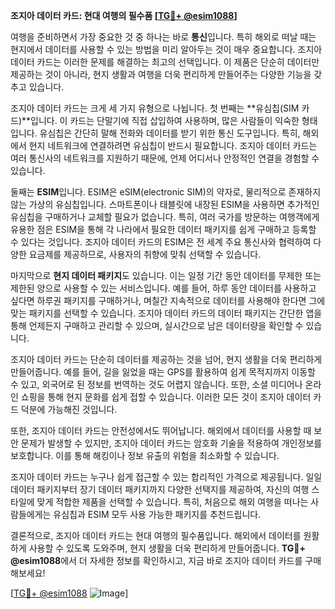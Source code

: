 **조지아 데이터 카드: 현대 여행의 필수품 [[TG💪+ @esim1088](https://t.me/s/esim1088)]**

여행을 준비하면서 가장 중요한 것 중 하나는 바로 **통신**입니다. 특히 해외로 떠날 때는 현지에서 데이터를 사용할 수 있는 방법을 미리 알아두는 것이 매우 중요합니다. 조지아 데이터 카드는 이러한 문제를 해결하는 최고의 선택입니다. 이 제품은 단순히 데이터만 제공하는 것이 아니라, 현지 생활과 여행을 더욱 편리하게 만들어주는 다양한 기능을 갖추고 있습니다.

조지아 데이터 카드는 크게 세 가지 유형으로 나뉩니다. 첫 번째는 **유심칩(SIM 카드)**입니다. 이 카드는 단말기에 직접 삽입하여 사용하며, 많은 사람들이 익숙한 형태입니다. 유심칩은 간단히 말해 전화와 데이터를 받기 위한 통신 도구입니다. 특히, 해외에서 현지 네트워크에 연결하려면 유심칩이 반드시 필요합니다. 조지아 데이터 카드는 여러 통신사의 네트워크를 지원하기 때문에, 언제 어디서나 안정적인 연결을 경험할 수 있습니다.

둘째는 **ESIM**입니다. ESIM은 eSIM(electronic SIM)의 약자로, 물리적으로 존재하지 않는 가상의 유심칩입니다. 스마트폰이나 태블릿에 내장된 ESIM을 사용하면 추가적인 유심칩을 구매하거나 교체할 필요가 없습니다. 특히, 여러 국가를 방문하는 여행객에게 유용한 점은 ESIM을 통해 각 나라에서 필요한 데이터 패키지를 쉽게 구매하고 등록할 수 있다는 것입니다. 조지아 데이터 카드의 ESIM은 전 세계 주요 통신사와 협력하여 다양한 요금제를 제공하므로, 사용자의 취향에 맞춰 선택할 수 있습니다.

마지막으로 **현지 데이터 패키지**도 있습니다. 이는 일정 기간 동안 데이터를 무제한 또는 제한된 양으로 사용할 수 있는 서비스입니다. 예를 들어, 하루 동안 데이터를 사용하고 싶다면 하루권 패키지를 구매하거나, 며칠간 지속적으로 데이터를 사용해야 한다면 그에 맞는 패키지를 선택할 수 있습니다. 조지아 데이터 카드의 데이터 패키지는 간단한 앱을 통해 언제든지 구매하고 관리할 수 있으며, 실시간으로 남은 데이터량을 확인할 수 있습니다.

조지아 데이터 카드는 단순히 데이터를 제공하는 것을 넘어, 현지 생활을 더욱 편리하게 만들어줍니다. 예를 들어, 길을 잃었을 때는 GPS를 활용하여 쉽게 목적지까지 이동할 수 있고, 외국어로 된 정보를 번역하는 것도 어렵지 않습니다. 또한, 소셜 미디어나 온라인 쇼핑을 통해 현지 문화를 쉽게 접할 수 있습니다. 이러한 모든 것이 조지아 데이터 카드 덕분에 가능해진 것입니다.

또한, 조지아 데이터 카드는 안전성에서도 뛰어납니다. 해외에서 데이터를 사용할 때 보안 문제가 발생할 수 있지만, 조지아 데이터 카드는 암호화 기술을 적용하여 개인정보를 보호합니다. 이를 통해 해킹이나 정보 유출의 위험을 최소화할 수 있습니다.

조지아 데이터 카드는 누구나 쉽게 접근할 수 있는 합리적인 가격으로 제공됩니다. 일일 데이터 패키지부터 장기 데이터 패키지까지 다양한 선택지를 제공하여, 자신의 여행 스타일에 맞게 적합한 제품을 선택할 수 있습니다. 특히, 처음으로 해외 여행을 떠나는 사람들에게는 유심칩과 ESIM 모두 사용 가능한 패키지를 추천드립니다.

결론적으로, 조지아 데이터 카드는 현대 여행의 필수품입니다. 해외에서 데이터를 원활하게 사용할 수 있도록 도와주며, 현지 생활을 더욱 편리하게 만들어줍니다. **TG💪+ @esim1088**에서 더 자세한 정보를 확인하시고, 지금 바로 조지아 데이터 카드를 구매해보세요! 

[[TG💪+ @esim1088](https://t.me/s/esim1088) ![Image](https://i.postimg.cc/Y0z9fWf4/image.png)]